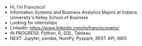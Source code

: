 -  Hi, I’m Francisco!
-  Information Systems and Business Analytics Majors at Indiana University's Kelley School of Business
-  Looking for internships 
-  LinkedIn: https://www.linkedin.com/in/franciscoyang/
-  IN PROGRESS: Python, R, SQL, Tableau
-  NEXT: Jupyter, pandas, NumPy, Pyspark, REST API, AWS
